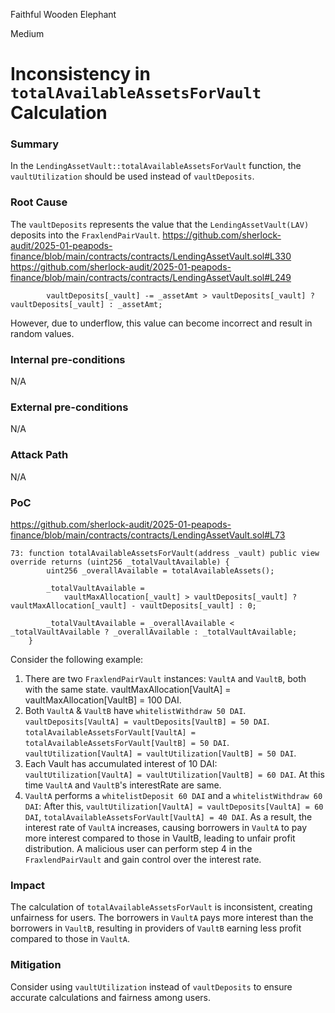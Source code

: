 Faithful Wooden Elephant

Medium

# Inconsistency in `totalAvailableAssetsForVault` Calculation


### Summary
In the `LendingAssetVault::totalAvailableAssetsForVault` function, the `vaultUtilization` should be used instead of `vaultDeposits`.

### Root Cause
The `vaultDeposits` represents the value that the `LendingAssetVault(LAV)` deposits into the `FraxlendPairVault`.
https://github.com/sherlock-audit/2025-01-peapods-finance/blob/main/contracts/contracts/LendingAssetVault.sol#L330
https://github.com/sherlock-audit/2025-01-peapods-finance/blob/main/contracts/contracts/LendingAssetVault.sol#L249
```solidity
        vaultDeposits[_vault] -= _assetAmt > vaultDeposits[_vault] ? vaultDeposits[_vault] : _assetAmt;
```
However, due to underflow, this value can become incorrect and result in random values.

### Internal pre-conditions
N/A

### External pre-conditions
N/A

### Attack Path
N/A

### PoC
https://github.com/sherlock-audit/2025-01-peapods-finance/blob/main/contracts/contracts/LendingAssetVault.sol#L73
```solidity
73: function totalAvailableAssetsForVault(address _vault) public view override returns (uint256 _totalVaultAvailable) {
        uint256 _overallAvailable = totalAvailableAssets();

        _totalVaultAvailable =
            vaultMaxAllocation[_vault] > vaultDeposits[_vault] ? vaultMaxAllocation[_vault] - vaultDeposits[_vault] : 0;

        _totalVaultAvailable = _overallAvailable < _totalVaultAvailable ? _overallAvailable : _totalVaultAvailable;
    }
```
Consider the following example:
1. There are two `FraxlendPairVault` instances: `VaultA` and `VaultB`, both with the same state.
    vaultMaxAllocation[VaultA] = vaultMaxAllocation[VaultB] = 100 DAI.
2. Both `VaultA` & `VaultB` have `whitelistWithdraw 50 DAI`.
    `vaultDeposits[VaultA] = vaultDeposits[VaultB] = 50 DAI`.
    `totalAvailableAssetsForVault[VaultA] = totalAvailableAssetsForVault[VaultB] = 50 DAI`.
    `vaultUtilization[VaultA] = vaultUtilization[VaultB] = 50 DAI`.
3. Each Vault has accumulated interest of 10 DAI:
    `vaultUtilization[VaultA] = vaultUtilization[VaultB] = 60 DAI`.
    At this time `VaultA` and `VaultB`'s interestRate are same.
4. `VaultA` performs a `whitelistDeposit 60 DAI` and a `whitelistWithdraw 60 DAI`:
    After this, `vaultUtilization[VaultA] = vaultDeposits[VaultA] = 60 DAI`, `totalAvailableAssetsForVault[VaultA] = 40 DAI`.
As a result, the interest rate of `VaultA` increases, causing borrowers in `VaultA` to pay more interest compared to those in VaultB, leading to unfair profit distribution.
A malicious user can perform step 4 in the `FraxlendPairVault` and gain control over the interest rate.

### Impact
The calculation of `totalAvailableAssetsForVault` is inconsistent, creating unfairness for users.
The borrowers in `VaultA` pays more interest than the borrowers in `VaultB`, resulting in providers of `VaultB` earning less profit compared to those in `VaultA`.

### Mitigation
Consider using `vaultUtilization` instead of `vaultDeposits` to ensure accurate calculations and fairness among users.
